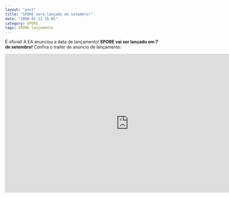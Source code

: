 ```yaml
---
layout: "post"
title: "SPORE será lançado em setembro!"
date: "2008-02-12 16:05"
category: SPORE
tags: SPORE lançamento
---
```


É oficial! A EA anunciou a data de lançamento! **SPORE vai ser lançado em 7 de setembro!** Confira o trailer de anúncio de lançamento:

<iframe width="806" height="453" src="https://www.youtube.com/embed/k6n9PoWwxaY" frameborder="0" allow="accelerometer; autoplay; encrypted-media; gyroscope; picture-in-picture" allowfullscreen></iframe>
